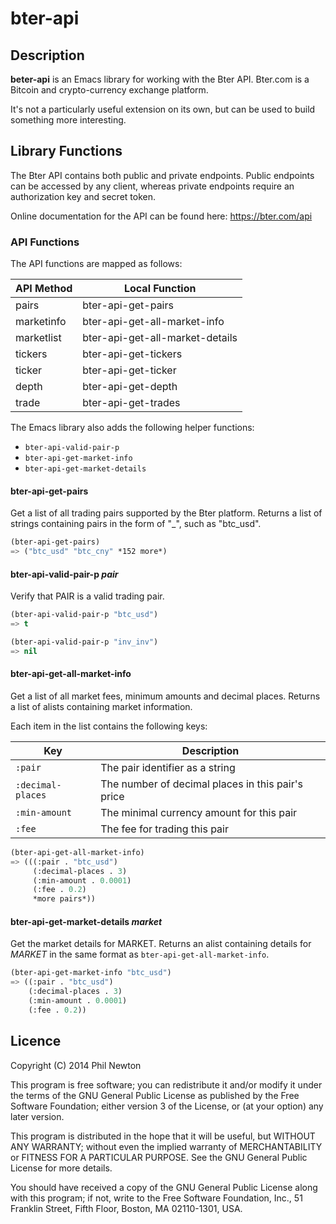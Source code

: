 # bter-api

## Description

**beter-api** is an Emacs library for working with the Bter API. Bter.com is a
Bitcoin and crypto-currency exchange platform.

It's not a particularly useful extension on its own, but can be used to build
something more interesting.


## Library Functions

The Bter API contains both public and private endpoints. Public endpoints can be
accessed by any client, whereas private endpoints require an authorization key
and secret token.

Online documentation for the API can be found here:
https://bter.com/api


### API Functions

The API functions are mapped as follows:

API Method           | Local Function
---------------------|--------------------------------------
pairs                | bter-api-get-pairs
marketinfo           | bter-api-get-all-market-info
marketlist           | bter-api-get-all-market-details
tickers              | bter-api-get-tickers
ticker               | bter-api-get-ticker
depth                | bter-api-get-depth
trade                | bter-api-get-trades

The Emacs library also adds the following helper functions:

* `bter-api-valid-pair-p`
* `bter-api-get-market-info`
* `bter-api-get-market-details`


#### bter-api-get-pairs

Get a list of all trading pairs supported by the Bter platform. Returns a list
of strings containing pairs in the form of "<from>_<to>", such as
"btc_usd".

```el
(bter-api-get-pairs)
=> ("btc_usd" "btc_cny" *152 more*)
```

#### bter-api-valid-pair-p *pair*

Verify that PAIR is a valid trading pair.

```el
(bter-api-valid-pair-p "btc_usd")
=> t

(bter-api-valid-pair-p "inv_inv")
=> nil
```

#### bter-api-get-all-market-info

Get a list of all market fees, minimum amounts and decimal places. Returns a
list of alists containing market information.

Each item in the list contains the following keys:

| Key               | Description
|-------------------|-------------------------------------------
| `:pair`           | The pair identifier as a string
| `:decimal-places` | The number of decimal places in this pair's price
| `:min-amount`     | The minimal currency amount for this pair
| `:fee`            | The fee for trading this pair

```el
(bter-api-get-all-market-info)
=> (((:pair . "btc_usd")
     (:decimal-places . 3)
     (:min-amount . 0.0001)
     (:fee . 0.2)
     *more pairs*))
```

#### bter-api-get-market-details *market*

Get the market details for MARKET. Returns an alist containing details for
*MARKET* in the same format as `bter-api-get-all-market-info`.

```el
(bter-api-get-market-info "btc_usd")
=> ((:pair . "btc_usd")
    (:decimal-places . 3)
    (:min-amount . 0.0001)
    (:fee . 0.2))
```

## Licence

Copyright (C) 2014 Phil Newton

This program is free software; you can redistribute it and/or modify it under
the terms of the GNU General Public License as published by the Free Software
Foundation; either version 3 of the License, or (at your option) any later
version.

This program is distributed in the hope that it will be useful, but WITHOUT ANY
WARRANTY; without even the implied warranty of MERCHANTABILITY or FITNESS FOR A
PARTICULAR PURPOSE. See the GNU General Public License for more details.

You should have received a copy of the GNU General Public License along with
this program; if not, write to the Free Software Foundation, Inc., 51 Franklin
Street, Fifth Floor, Boston, MA 02110-1301, USA.
